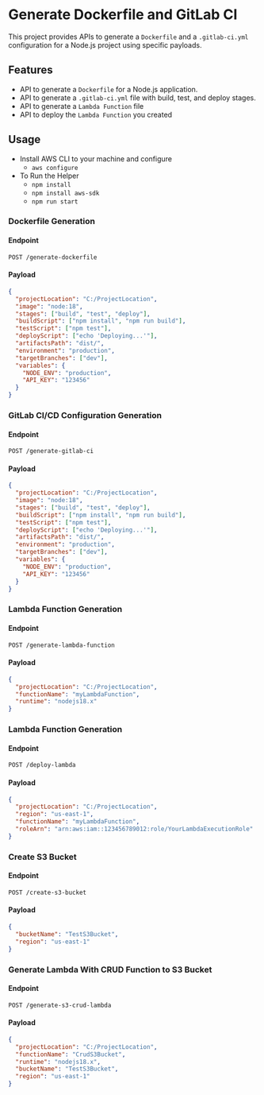 # Generate Dockerfile and GitLab CI

This project provides APIs to generate a `Dockerfile` and a `.gitlab-ci.yml` configuration for a Node.js project using specific payloads.

## Features

- API to generate a `Dockerfile` for a Node.js application.
- API to generate a `.gitlab-ci.yml` file with build, test, and deploy stages.
- API to generate a `Lambda Function` file
- API to deploy the `Lambda Function` you created

## Usage

- Install AWS CLI to your machine and configure
  - `aws configure`
- To Run the Helper
  - `npm install`
  - `npm install aws-sdk`
  - `npm run start`

### Dockerfile Generation

#### Endpoint

`POST /generate-dockerfile`

#### Payload

```json
{
  "projectLocation": "C:/ProjectLocation",
  "image": "node:18",
  "stages": ["build", "test", "deploy"],
  "buildScript": ["npm install", "npm run build"],
  "testScript": ["npm test"],
  "deployScript": ["echo 'Deploying...'"],
  "artifactsPath": "dist/",
  "environment": "production",
  "targetBranches": ["dev"],
  "variables": {
    "NODE_ENV": "production",
    "API_KEY": "123456"
  }
}
```

### GitLab CI/CD Configuration Generation

#### Endpoint

`POST /generate-gitlab-ci`

#### Payload

```json
{
  "projectLocation": "C:/ProjectLocation",
  "image": "node:18",
  "stages": ["build", "test", "deploy"],
  "buildScript": ["npm install", "npm run build"],
  "testScript": ["npm test"],
  "deployScript": ["echo 'Deploying...'"],
  "artifactsPath": "dist/",
  "environment": "production",
  "targetBranches": ["dev"],
  "variables": {
    "NODE_ENV": "production",
    "API_KEY": "123456"
  }
}
```

### Lambda Function Generation

#### Endpoint

`POST /generate-lambda-function`

#### Payload

```json
{
  "projectLocation": "C:/ProjectLocation",
  "functionName": "myLambdaFunction",
  "runtime": "nodejs18.x"
}
```

### Lambda Function Generation

#### Endpoint

`POST /deploy-lambda`

#### Payload

```json
{
  "projectLocation": "C:/ProjectLocation",
  "region": "us-east-1",
  "functionName": "myLambdaFunction",
  "roleArn": "arn:aws:iam::123456789012:role/YourLambdaExecutionRole"
}
```

### Create S3 Bucket

#### Endpoint

`POST /create-s3-bucket`

#### Payload

```json
{
  "bucketName": "TestS3Bucket",
  "region": "us-east-1"
}
```

### Generate Lambda With CRUD Function to S3 Bucket

#### Endpoint

`POST /generate-s3-crud-lambda`

#### Payload

```json
{
  "projectLocation": "C:/ProjectLocation",
  "functionName": "CrudS3Bucket",
  "runtime": "nodejs18.x",
  "bucketName": "TestS3Bucket",
  "region": "us-east-1"
}
```
